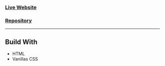 ### [Live Website](https://chandan2312.github.io/PW-Resume-Builder)

### [Repository](https://github.com/chandan2312/PW-Resume-Builder)

<hr>

## Build With

- HTML
- Vanillas CSS
